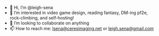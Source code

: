 - 👋 Hi, I’m @leigh-sena
- 👀 I’m interested in video game design, reading fantasy, DM-ing pf2e, rock-climbing, and self-hosting!
- 💞️ I’m looking to collaborate on anything
- 📫 How to reach me: lsena@ceresimaging.net or leigh.sena@gmail.com

<!---
leigh-sena/leigh-sena is a ✨ special ✨ repository because its `README.md` (this file) appears on your GitHub profile.
You can click the Preview link to take a look at your changes.
--->
